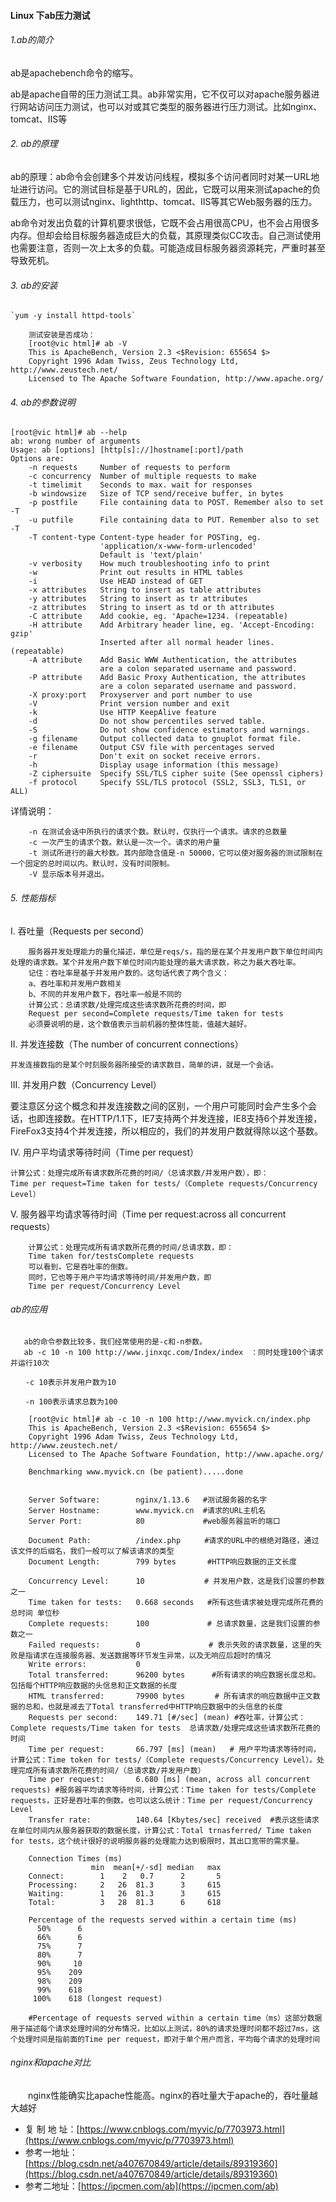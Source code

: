 #### Linux 下ab压力测试
######  1.ab的简介

   ab是apachebench命令的缩写。

   ab是apache自带的压力测试工具。ab非常实用，它不仅可以对apache服务器进行网站访问压力测试，也可以对或其它类型的服务器进行压力测试。比如nginx、tomcat、IIS等

###### 2. ab的原理

   ab的原理：ab命令会创建多个并发访问线程，模拟多个访问者同时对某一URL地址进行访问。它的测试目标是基于URL的，因此，它既可以用来测试apache的负载压力，也可以测试nginx、lighthttp、tomcat、IIS等其它Web服务器的压力。

   ab命令对发出负载的计算机要求很低，它既不会占用很高CPU，也不会占用很多内存。但却会给目标服务器造成巨大的负载，其原理类似CC攻击。自己测试使用也需要注意，否则一次上太多的负载。可能造成目标服务器资源耗完，严重时甚至导致死机。

###### 3. ab的安装

    `yum -y install httpd-tools`
```
    测试安装是否成功：
    [root@vic html]# ab -V
    This is ApacheBench, Version 2.3 <$Revision: 655654 $>
    Copyright 1996 Adam Twiss, Zeus Technology Ltd, http://www.zeustech.net/
    Licensed to The Apache Software Foundation, http://www.apache.org/

```
###### 4. ab的参数说明

```
[root@vic html]# ab --help
ab: wrong number of arguments
Usage: ab [options] [http[s]://]hostname[:port]/path
Options are:
    -n requests     Number of requests to perform
    -c concurrency  Number of multiple requests to make
    -t timelimit    Seconds to max. wait for responses
    -b windowsize   Size of TCP send/receive buffer, in bytes
    -p postfile     File containing data to POST. Remember also to set -T
    -u putfile      File containing data to PUT. Remember also to set -T
    -T content-type Content-type header for POSTing, eg.
                    'application/x-www-form-urlencoded'
                    Default is 'text/plain'
    -v verbosity    How much troubleshooting info to print
    -w              Print out results in HTML tables
    -i              Use HEAD instead of GET
    -x attributes   String to insert as table attributes
    -y attributes   String to insert as tr attributes
    -z attributes   String to insert as td or th attributes
    -C attribute    Add cookie, eg. 'Apache=1234. (repeatable)
    -H attribute    Add Arbitrary header line, eg. 'Accept-Encoding: gzip'
                    Inserted after all normal header lines. (repeatable)
    -A attribute    Add Basic WWW Authentication, the attributes
                    are a colon separated username and password.
    -P attribute    Add Basic Proxy Authentication, the attributes
                    are a colon separated username and password.
    -X proxy:port   Proxyserver and port number to use
    -V              Print version number and exit
    -k              Use HTTP KeepAlive feature
    -d              Do not show percentiles served table.
    -S              Do not show confidence estimators and warnings.
    -g filename     Output collected data to gnuplot format file.
    -e filename     Output CSV file with percentages served
    -r              Don't exit on socket receive errors.
    -h              Display usage information (this message)
    -Z ciphersuite  Specify SSL/TLS cipher suite (See openssl ciphers)
    -f protocol     Specify SSL/TLS protocol (SSL2, SSL3, TLS1, or ALL)
```
详情说明：
```
    -n 在测试会话中所执行的请求个数。默认时，仅执行一个请求。请求的总数量
    -c 一次产生的请求个数。默认是一次一个。请求的用户量
    -t 测试所进行的最大秒数。其内部隐含值是-n 50000，它可以使对服务器的测试限制在一个固定的总时间以内。默认时，没有时间限制。
    -V 显示版本号并退出。
```

###### 5. 性能指标

I. 吞吐量（Requests per second）

```
    服务器并发处理能力的量化描述，单位是reqs/s，指的是在某个并发用户数下单位时间内处理的请求数。某个并发用户数下单位时间内能处理的最大请求数，称之为最大吞吐率。
    记住：吞吐率是基于并发用户数的。这句话代表了两个含义：
    a、吞吐率和并发用户数相关
    b、不同的并发用户数下，吞吐率一般是不同的
    计算公式：总请求数/处理完成这些请求数所花费的时间，即
    Request per second=Complete requests/Time taken for tests
    必须要说明的是，这个数值表示当前机器的整体性能，值越大越好。
```
II. 并发连接数（The number of concurrent connections）

    并发连接数指的是某个时刻服务器所接受的请求数目，简单的讲，就是一个会话。

III. 并发用户数（Concurrency Level）

   要注意区分这个概念和并发连接数之间的区别，一个用户可能同时会产生多个会话，也即连接数。在HTTP/1.1下，IE7支持两个并发连接，IE8支持6个并发连接，FireFox3支持4个并发连接，所以相应的，我们的并发用户数就得除以这个基数。

IV. 用户平均请求等待时间（Time per request）

```
计算公式：处理完成所有请求数所花费的时间/（总请求数/并发用户数），即：
Time per request=Time taken for tests/（Complete requests/Concurrency Level）
```

V. 服务器平均请求等待时间（Time per request:across all concurrent requests）
```
    计算公式：处理完成所有请求数所花费的时间/总请求数，即：
    Time taken for/testsComplete requests
    可以看到，它是吞吐率的倒数。
    同时，它也等于用户平均请求等待时间/并发用户数，即
    Time per request/Concurrency Level
```
###### ab的应用
```
   ab的命令参数比较多，我们经常使用的是-c和-n参数。
   ab -c 10 -n 100 http://www.jinxqc.com/Index/index　：同时处理100个请求并运行10次

　　-c 10表示并发用户数为10

　　-n 100表示请求总数为100
```
```
    [root@vic html]# ab -c 10 -n 100 http://www.myvick.cn/index.php
    This is ApacheBench, Version 2.3 <$Revision: 655654 $>
    Copyright 1996 Adam Twiss, Zeus Technology Ltd, http://www.zeustech.net/
    Licensed to The Apache Software Foundation, http://www.apache.org/

    Benchmarking www.myvick.cn (be patient).....done
    
    
    Server Software:        nginx/1.13.6   #测试服务器的名字
    Server Hostname:        www.myvick.cn  #请求的URL主机名
    Server Port:            80             #web服务器监听的端口
    
    Document Path:          /index.php　　  #请求的URL中的根绝对路径，通过该文件的后缀名，我们一般可以了解该请求的类型
    Document Length:        799 bytes       #HTTP响应数据的正文长度
    
    Concurrency Level:      10　　　　　　　　# 并发用户数，这是我们设置的参数之一
    Time taken for tests:   0.668 seconds   #所有这些请求被处理完成所花费的总时间 单位秒
    Complete requests:      100 　　　　　　  # 总请求数量，这是我们设置的参数之一
    Failed requests:        0　　　　　　　　  # 表示失败的请求数量，这里的失败是指请求在连接服务器、发送数据等环节发生异常，以及无响应后超时的情况
    Write errors:           0
    Total transferred:      96200 bytes　　　 #所有请求的响应数据长度总和。包括每个HTTP响应数据的头信息和正文数据的长度
    HTML transferred:       79900 bytes　　　　# 所有请求的响应数据中正文数据的总和，也就是减去了Total transferred中HTTP响应数据中的头信息的长度
    Requests per second:    149.71 [#/sec] (mean) #吞吐率，计算公式：Complete requests/Time taken for tests  总请求数/处理完成这些请求数所花费的时间
    Time per request:       66.797 [ms] (mean)   # 用户平均请求等待时间，计算公式：Time token for tests/（Complete requests/Concurrency Level）。处理完成所有请求数所花费的时间/（总请求数/并发用户数）
    Time per request:       6.680 [ms] (mean, across all concurrent requests) #服务器平均请求等待时间，计算公式：Time taken for tests/Complete requests，正好是吞吐率的倒数。也可以这么统计：Time per request/Concurrency Level
    Transfer rate:          140.64 [Kbytes/sec] received  #表示这些请求在单位时间内从服务器获取的数据长度，计算公式：Total trnasferred/ Time taken for tests，这个统计很好的说明服务器的处理能力达到极限时，其出口宽带的需求量。
    
    Connection Times (ms)
                  min  mean[+/-sd] median   max
    Connect:        1    2   0.7      2       5
    Processing:     2   26  81.3      3     615
    Waiting:        1   26  81.3      3     615
    Total:          3   28  81.3      6     618
    
    Percentage of the requests served within a certain time (ms)
      50%      6
      66%      6
      75%      7
      80%      7
      90%     10
      95%    209
      98%    209
      99%    618
     100%    618 (longest request)
    
    #Percentage of requests served within a certain time（ms）这部分数据用于描述每个请求处理时间的分布情况，比如以上测试，80%的请求处理时间都不超过7ms，这个处理时间是指前面的Time per request，即对于单个用户而言，平均每个请求的处理时间
```

###### nginx和apache对比
 
　　nginx性能确实比apache性能高。nginx的吞吐量大于apache的，吞吐量越大越好
   - 复 制 地 址：[https://www.cnblogs.com/myvic/p/7703973.html](https://www.cnblogs.com/myvic/p/7703973.html)
- 参考一地址：[https://blog.csdn.net/a407670849/article/details/89319360](https://blog.csdn.net/a407670849/article/details/89319360)
- 参考二地址：[https://ipcmen.com/ab](https://ipcmen.com/ab)